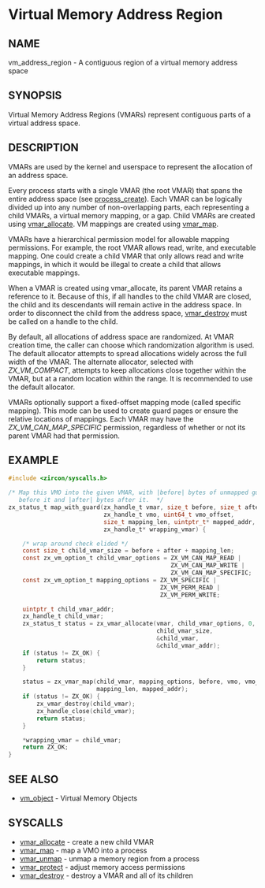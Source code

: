 # Virtual Memory Address Region

## NAME

vm_address_region - A contiguous region of a virtual memory address space

## SYNOPSIS

Virtual Memory Address Regions (VMARs) represent contiguous parts of a virtual
address space.

## DESCRIPTION

VMARs are used by the kernel and userspace to represent the allocation of an
address space.

Every process starts with a single VMAR (the root VMAR) that spans the entire
address space (see [process_create](../syscalls/process_create.md)).  Each VMAR
can be logically divided up into any number of non-overlapping parts, each
representing a child VMARs, a virtual memory mapping, or a gap.  Child VMARs
are created using [vmar_allocate](../syscalls/vmar_allocate.md).  VM mappings
are created using [vmar_map](../syscalls/vmar_map.md).

VMARs have a hierarchical permission model for allowable mapping permissions.
For example, the root VMAR allows read, write, and executable mapping.  One
could create a child VMAR that only allows read and write mappings, in which
it would be illegal to create a child that allows executable mappings.

When a VMAR is created using vmar_allocate, its parent VMAR retains a reference
to it.  Because of this, if all handles to the child VMAR are closed, the child
and its descendants will remain active in the address space.  In order to
disconnect the child from the address space, [vmar_destroy](../syscalls/vmar_destroy.md)
must be called on a handle to the child.

By default, all allocations of address space are randomized.  At VMAR
creation time, the caller can choose which randomization algorithm is used.
The default allocator attempts to spread allocations widely across the full
width of the VMAR.  The alternate allocator, selected with
*ZX_VM_COMPACT*, attempts to keep allocations close together within the
VMAR, but at a random location within the range.  It is recommended to use
the default allocator.

VMARs optionally support a fixed-offset mapping mode (called specific mapping).
This mode can be used to create guard pages or ensure the relative locations of
mappings.  Each VMAR may have the *ZX_VM_CAN_MAP_SPECIFIC* permission,
regardless of whether or not its parent VMAR had that permission.

## EXAMPLE

```c
#include <zircon/syscalls.h>

/* Map this VMO into the given VMAR, with |before| bytes of unmapped guard space
   before it and |after| bytes after it.  */
zx_status_t map_with_guard(zx_handle_t vmar, size_t before, size_t after,
                           zx_handle_t vmo, uint64_t vmo_offset,
                           size_t mapping_len, uintptr_t* mapped_addr,
                           zx_handle_t* wrapping_vmar) {

    /* wrap around check elided */
    const size_t child_vmar_size = before + after + mapping_len;
    const zx_vm_option_t child_vmar_options = ZX_VM_CAN_MAP_READ |
                                              ZX_VM_CAN_MAP_WRITE |
                                              ZX_VM_CAN_MAP_SPECIFIC;
    const zx_vm_option_t mapping_options = ZX_VM_SPECIFIC |
                                           ZX_VM_PERM_READ |
                                           ZX_VM_PERM_WRITE;

    uintptr_t child_vmar_addr;
    zx_handle_t child_vmar;
    zx_status_t status = zx_vmar_allocate(vmar, child_vmar_options, 0,
                                          child_vmar_size,
                                          &child_vmar,
                                          &child_vmar_addr);
    if (status != ZX_OK) {
        return status;
    }

    status = zx_vmar_map(child_vmar, mapping_options, before, vmo, vmo_offset,
                         mapping_len, mapped_addr);
    if (status != ZX_OK) {
        zx_vmar_destroy(child_vmar);
        zx_handle_close(child_vmar);
        return status;
    }

    *wrapping_vmar = child_vmar;
    return ZX_OK;
}
```

## SEE ALSO

+ [vm_object](vm_object.md) - Virtual Memory Objects

## SYSCALLS

+ [vmar_allocate](../syscalls/vmar_allocate.md) - create a new child VMAR
+ [vmar_map](../syscalls/vmar_map.md) - map a VMO into a process
+ [vmar_unmap](../syscalls/vmar_unmap.md) - unmap a memory region from a process
+ [vmar_protect](../syscalls/vmar_protect.md) - adjust memory access permissions
+ [vmar_destroy](../syscalls/vmar_destroy.md) - destroy a VMAR and all of its children
